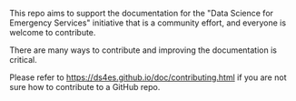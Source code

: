 This repo aims to support the documentation for the "Data Science for Emergency Services" initiative that is  a community effort, and everyone is welcome to contribute.

There are many ways to contribute and improving the documentation is critical.

Please refer to https://ds4es.github.io/doc/contributing.html if you are not sure how to contribute to a GitHub repo.